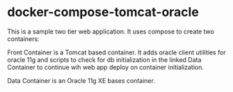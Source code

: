 # docker-compose-tomcat-oracle

This is a sample two tier web application. It uses compose to create two containers:

Front Container is a Tomcat based container. It adds oracle client utilities for oracle 11g and scripts to check for db initialization in the linked Data Container to continue wih web app deploy on container initialization.

Data Container is an Oracle 11g XE bases container.
